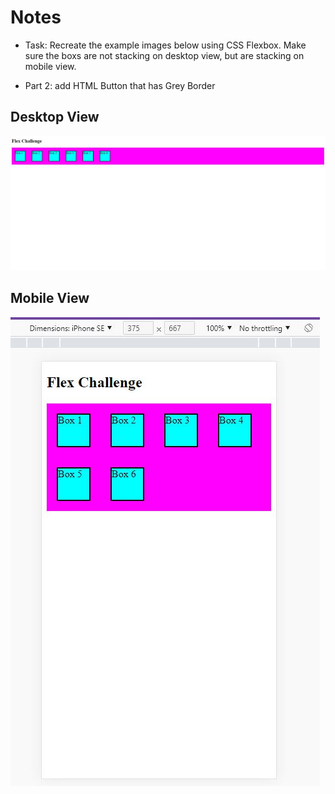 # Notes

- Task: Recreate the example images below using CSS Flexbox. Make sure the boxs are not stacking on desktop view, but are stacking on mobile view.

- Part 2: add HTML Button that has Grey Border

## Desktop View
![example one](/css/examaple-one.JPG)

## Mobile View
![example two](/css/example-two.JPG)